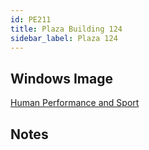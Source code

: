 ```yaml
---
id: PE211
title: Plaza Building 124
sidebar_label: Plaza 124
---
```


## Windows Image
[Human Performance and Sport](image-win-humanperformanceandsport.md)

## Notes
